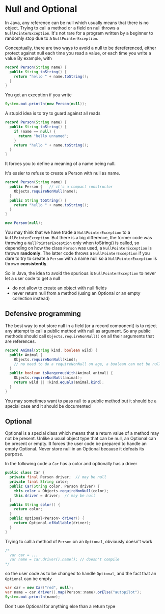 
# Null and Optional

In Java, any reference can be null which usually means that there is no object.
Trying to call a method or a field on null throws a `NullPointerException`.
It's not rare for a program written by a beginner to randomly stop due to a
`NullPointerException`.

Conceptually, there are two ways to avoid a null to be dereferenced,
either protect against null each time you read a value, or each time you write a value
By example, with
```java
record Person(String name) {
  public String toString() {
    return "hello " + name.toString(); 
  }
}
```

You get an exception if you write
```java
System.out.println(new Person(null));
```

A stupid idea is to try to guard against all reads
```java
record Person(String name) {
  public String toString() {
    if (name == null) {
      return "hello unnamed"; 
    }
    return "hello " + name.toString(); 
  }
}
```

It forces you to define a meaning of a name being null.

It's easier to refuse to create a Person with null as name.
```java
record Person(String name) {
  public Person {   // it's a compact constructor
    Objects.requireNonNull(name);
  }
  public String toString() {
    return "hello " + name.toString(); 
  }
}
```

```java
new Person(null);
```

You may think that we have trade a `NullPointerException` to a `NullPointerException`.
But there is a big difference, the former code was throwing a `NullPointerException`
only when toString() is called, so depending on how the class `Person` was used,
a `NullPointerException` is thrown __randomly__.
The latter code throws a `NullPointerException` if you dare to try to create
a `Person` with a name null so a `NullPointerException` is thrown __consistently__.

So in Java, the idea to avoid the spurious is `NullPointerException` to never let
a user code to get a null
- do not allow to create an object with null fields
- never return null from a method (using an Optional or an empty collection instead)


## Defensive programming

The best way to not store null in a field (or a record component) is to reject any attempt
to call a public method with null as argument. So any public methods should call
`Objects.requireNonNull()` on all their arguments that are references.
```java
record Animal(String kind, boolean wild) {
  public Animal {
    Objects.requireNonNull(kind);
    // no need to do a requireNonNull on age, a boolean can not be null
  }
  public boolean isDangerousWith(Animal animal) {
    Objects.requireNonNull(animal);
    return wild || !kind.equals(animal.kind);
  }
}
```

You may sometimes want to pass null to a public method but it should be a special case and
it should be documented


## Optional
Optional is a special class which means that a return value of a method may not be present.
Unlike a usual object type that can be null, an Optional can be present or empty.
It forces the user code be prepared to handle an empty Optional.
Never store null in an Optional because it defeats its purpose.

In the following code a `Car` has a color and optionally has a driver
```java
public class Car {
  private final Person driver;  // may be null
  private final String color;
  public Car(String color, Person driver) {
    this.color = Objects.requireNonNull(color);
    this.driver = driver;  // may be null
  }
  public String color() {
    return color;
  }
  public Optional<Person> driver() {
    return Optional.ofNullable(driver);
  }
}
```

Trying to call a method of `Person` on an `Optional`, obviously doesn't work
```java
/*
  var car = ...
  var name = car.driver().name(); // doesn't compile
*/
```

so the user code as to be changed to handle `Optional`, and the fact that
an `Optional` can be empty
```java
var car = new Car("red", null);
var name = car.driver().map(Person::name).orElse("autopilot");
System.out.println(name);
```

Don't use Optional for anything else than a return type




